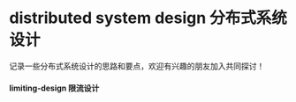 # distributed system design 分布式系统设计    
记录一些分布式系统设计的思路和要点，欢迎有兴趣的朋友加入共同探讨！

#### limiting-design 限流设计